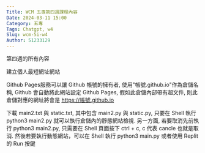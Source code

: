 ```yaml
---
Title: WCM 五專第四週課程內容
Date: 2024-03-11 15:00
Category: 五專
Tags: Chatgpt, w4
Slug: wcm-5i-w4
Author: 51233129
---
```


第四週的所有內容

<!-- PELICAN_END_SUMMARY -->

建立個人最短網址網站

Github Pages服務可以讓 Github 帳號的擁有者, 使用"帳號.github.io"作為倉儲名稱, Github 會自動將此網站設定 Github Pages, 假如此倉儲內部帶有超文件, 則此倉儲對應的網址將會是 https://帳號.github.io

下載 main2.txt 與 static.txt, 其中包含 main2.py 與 static.py, 只要在 Shell 執行 python3 main2.py 就可以執行倉儲內的靜態網站檢視. 另一方面, 若要取消先前執行 python3 main2.py, 只需要在 Shell 頁面按下 ctrl + c, c 代表 cancle 也就是取消. 然後若要執行動態網站，可以在 Shell 執行 python3 main.py 或者使用 Replit 的 Run 按鍵